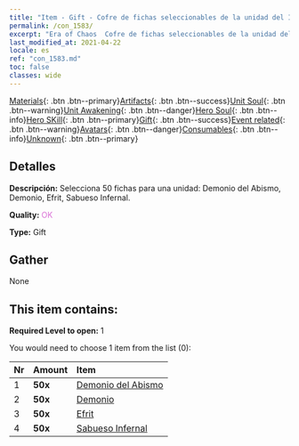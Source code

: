 ```yaml
---
title: "Item - Gift - Cofre de fichas seleccionables de la unidad del Infierno"
permalink: /con_1583/
excerpt: "Era of Chaos  Cofre de fichas seleccionables de la unidad del Infierno"
last_modified_at: 2021-04-22
locale: es
ref: "con_1583.md"
toc: false
classes: wide
---
```

 [Materials](/ItemsES/){: .btn .btn--primary}[Artifacts](/ItemsES/Artifacts/){: .btn .btn--success}[Unit Soul](/ItemsES/UnitSoul/){: .btn .btn--warning}[Unit Awakening](/ItemsES/UnitAwakening/){: .btn .btn--danger}[Hero Soul](/ItemsES/HeroSoul/){: .btn .btn--info}[Hero SKill](/ItemsES/HeroSkill/){: .btn .btn--primary}[Gift](/ItemsES/Gift/){: .btn .btn--success}[Event related](/ItemsES/Events/){: .btn .btn--warning}[Avatars](/ItemsES/Avatars/){: .btn .btn--danger}[Consumables](/ItemsES/Consumables/){: .btn .btn--info}[Unknown](/ItemsES/Unknown/){: .btn .btn--primary}

## Detalles
 **Descripción:** Selecciona 50 fichas para una unidad: Demonio del Abismo, Demonio, Efrit, Sabueso Infernal.

 **Quality:** <span style="color: #DA70D6">OK</span>

 **Type:** Gift

## Gather

  None

## This item contains:

 **Required Level to open:** 1

 You would need to choose 1 item from the list (0):

  | Nr | Amount |     Item    |
  |:---|:-------|:------------|
  | 1 |  **50x** | [Demonio del Abismo](/ItemsES/unt_230/) |  | 
  | 2 |  **50x** | [Demonio](/ItemsES/unt_229/) |  | 
  | 3 |  **50x** | [Efrit](/ItemsES/unt_231/) |  | 
  | 4 |  **50x** | [Sabueso Infernal](/ItemsES/unt_228/) |  | 
